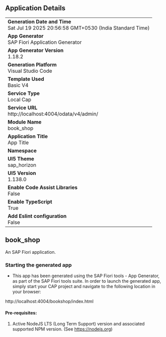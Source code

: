 ## Application Details
|               |
| ------------- |
|**Generation Date and Time**<br>Sat Jul 19 2025 20:56:58 GMT+0530 (India Standard Time)|
|**App Generator**<br>SAP Fiori Application Generator|
|**App Generator Version**<br>1.18.2|
|**Generation Platform**<br>Visual Studio Code|
|**Template Used**<br>Basic V4|
|**Service Type**<br>Local Cap|
|**Service URL**<br>http://localhost:4004/odata/v4/admin/|
|**Module Name**<br>book_shop|
|**Application Title**<br>App Title|
|**Namespace**<br>|
|**UI5 Theme**<br>sap_horizon|
|**UI5 Version**<br>1.138.0|
|**Enable Code Assist Libraries**<br>False|
|**Enable TypeScript**<br>True|
|**Add Eslint configuration**<br>False|

## book_shop

An SAP Fiori application.

### Starting the generated app

-   This app has been generated using the SAP Fiori tools - App Generator, as part of the SAP Fiori tools suite.  In order to launch the generated app, simply start your CAP project and navigate to the following location in your browser:

http://localhost:4004/bookshop/index.html

#### Pre-requisites:

1. Active NodeJS LTS (Long Term Support) version and associated supported NPM version.  (See https://nodejs.org)


